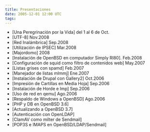 ```yaml
---
title: Presentaciones
date: 2005-12-01 12:00 UTC
tags:
---
```

* [Una Peregrinación por la Vida] del 1 al 6 de Oct.
* [UTF-8] Nov.2008
* [Red Inalámbrica] Sep.2008
* [Utilización de IPSEC] Mar.2008
* [Majordomo] 2008
* [Instalación de OpenBSD en computador Simply RI80]. Feb.2008
* [Configuración de squid como filtro de contenidos web] May.2007
* [Listas grises con spamd] Feb.2007
* [Manejador de listas mlmmj] Ene.2007
* [Instalación de Drupal con Gallery2] Oct.2006
* [Impresión de Cartillas en Media Hoja] Sep.2006
* [Instalación de Horde e Imp] Sep.2006
* [Uso de red en qemu] Ago.2006
* [Respaldo de Windows a OpenBSD] Ago.2006
* [PHP y DB en OpenBSD 3.6]
* [Actualizando a OpenBSD 3.7]
* [Autenticación con OpenLDAP]
* [ClamAV como milter de Sendmail]
* [POP3S e IMAPS en OpenBSD/LDAP/Sendmail]
